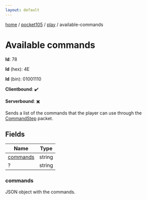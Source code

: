 ```yaml
---
layout: default
---
```


[home](/)  /  [pocket105](/protocol/pocket105)  /  [play](/protocol/pocket105/play)  /  available-commands

# Available commands

**Id**: 78

**Id** (hex): 4E

**Id** (bin): 01001110

**Clientbound**: ✔️

**Serverbound**: ✖️

Sends a list of the commands that the player can use through the [CommandStep](#play_command-step) packet.

## Fields

Name | Type
---|---
[commands](#commands) | string
? | string

### commands

JSON object with the commands.
